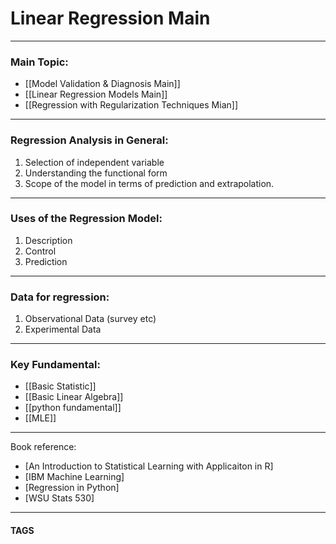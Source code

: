 # Linear Regression Main


---
### Main Topic:
- [[Model Validation & Diagnosis Main]]
- [[Linear Regression Models Main]]
- [[Regression with Regularization Techniques Mian]]

---
### Regression Analysis in General:
1. Selection of independent variable  
2. Understanding the functional form  
3. Scope of the model in terms of prediction and extrapolation.
---
### Uses of the Regression Model:  
  
1. Description  
2. Control  
3. Prediction
---
### Data for regression:  
1. Observational Data (survey etc)  
2. Experimental Data
---

### Key Fundamental:
- [[Basic Statistic]]
- [[Basic Linear Algebra]]
- [[python fundamental]]
- [[MLE]]
---
Book reference:
- [An Introduction to Statistical Learning with Applicaiton in R]
- [IBM Machine Learning]
- [Regression in Python]
- [WSU Stats 530]
---
#### TAGS